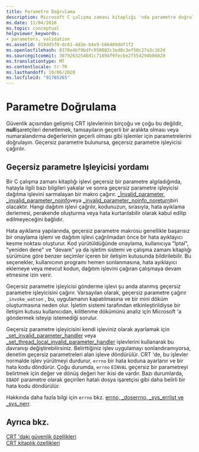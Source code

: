 ```yaml
---
title: Parametre Doğrulama
description: Microsoft C çalışma zamanı kitaplığı 'nda parametre doğrulamanın açıklaması.
ms.date: 11/04/2016
ms.topic: conceptual
helpviewer_keywords:
- parameters, validation
ms.assetid: 019dd5f0-dc61-4d2e-b4e9-b66409ddf1f2
ms.openlocfilehash: 8378e4bf9bdfc950002c3ed8c3ef50c27a3c162d
ms.sourcegitcommit: 30792632548d1c71894f9fecbe2f554294b86020
ms.translationtype: MT
ms.contentlocale: tr-TR
ms.lasthandoff: 10/06/2020
ms.locfileid: "91765265"
---
```

# <a name="parameter-validation"></a>Parametre Doğrulama

Güvenlik açısından gelişmiş CRT işlevlerinin birçoğu ve çoğu bu değildir, **null**işaretçileri denetlemek, tamsayıların geçerli bir aralıkta olması veya numaralandırma değerlerinin geçerli olması gibi işlemler için parametrelerini doğrulayın. Geçersiz parametre bulunursa, geçersiz parametre işleyicisi çağırılır.

## <a name="invalid-parameter-handler-routine"></a>Geçersiz parametre Işleyicisi yordamı

Bir C çalışma zamanı kitaplığı işlevi geçersiz bir parametre algıladığında, hatayla ilgili bazı bilgileri yakalar ve sonra geçersiz parametre işleyicisi dağıtma işlevini sarmalayan bir makro çağırır. [_İnvalid_parameter](../c-runtime-library/reference/invalid-parameter-functions.md), [_invalid_parameter_noinfo](../c-runtime-library/reference/invalid-parameter-functions.md)veya [_invalid_parameter_noinfo_noreturn](../c-runtime-library/reference/invalid-parameter-functions.md)biri olacaktır. Hangi dağıtım işlevi çağrılır, kodunuzun, sırasıyla, hata ayıklama derlemesi, perakende oluşturma veya hata kurtarılabilir olarak kabul edilip edilmeyeceğini bağlıdır.

Hata ayıklama yapılarında, geçersiz parametre makrosu genellikle başarısız bir onaylama işlemi ve dağıtım işlevi çağrılmadan önce bir hata ayıklayıcı kesme noktası oluşturur. Kod yürütüldüğünde onaylama, kullanıcıya "Iptal", "yeniden dene" ve "devam" ya da işletim sistemi ve çalışma zamanı kitaplığı sürümüne göre benzer seçimler içeren bir iletişim kutusunda bildirilebilir. Bu seçenekler, kullanıcının programı hemen sonlanmasına, hata ayıklayıcı eklemeye veya mevcut kodun, dağıtım işlevini çağıran çalışmaya devam etmesine izin verir.

Geçersiz parametre işleyicisi gönderme işlevi şu anda atanmış geçersiz parametre işleyicisini çağırır. Varsayılan olarak, geçersiz parametre çağırır `_invoke_watson` , bu, uygulamanın kapatılmasına ve bir mini döküm oluşturmasına neden olur. İşletim sistemi tarafından etkinleştirildiyse bir iletişim kutusu kullanıcıdan, kilitlenme dökümünü analiz için Microsoft 'a göndermek isteyip istemediği sorulur.

Geçersiz parametre işleyicisini kendi işleviniz olarak ayarlamak için [_set_invalid_parameter_handler](../c-runtime-library/reference/set-invalid-parameter-handler-set-thread-local-invalid-parameter-handler.md) veya [_set_thread_local_invalid_parameter_handler](../c-runtime-library/reference/set-invalid-parameter-handler-set-thread-local-invalid-parameter-handler.md) işlevlerini kullanarak bu davranışı değiştirebilirsiniz. Belirttiğiniz işlev uygulamayı sonlandıramıyorsa, denetim geçersiz parametreleri alan işleve döndürülür. CRT 'de, bu işlevler normalde işlev yürütmeyi durdurur, `errno` bir hata koduna ayarlanır ve bir hata kodu döndürür. Çoğu durumda, `errno` `EINVAL` geçersiz bir parametreyi belirtmek için değer ve dönüş değeri her ikisi de vardır. Bazı durumlarda, `EBADF` parametre olarak geçirilen hatalı dosya işaretçisi gibi daha belirli bir hata kodu döndürülür.

Hakkında daha fazla bilgi için `errno` bkz. [errno, _doserrno, _sys_errlist ve _sys_nerr](../c-runtime-library/errno-doserrno-sys-errlist-and-sys-nerr.md).

## <a name="see-also"></a>Ayrıca bkz.

[CRT 'daki güvenlik özellikleri](../c-runtime-library/security-features-in-the-crt.md)\
[CRT kitaplık özellikleri](../c-runtime-library/crt-library-features.md)
